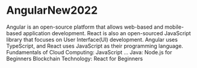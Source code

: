 # AngularNew2022
Angular is an open-source platform that allows web-based and mobile-based application development. React is also an open-sourced JavaScript library that focuses on User Interface(UI) development. Angular uses TypeScript, and React uses JavaScript as their programming language. Fundamentals of Cloud Computing: JavaScript ... Java: Node.js for Beginners Blockchain Technology: React for Beginners
